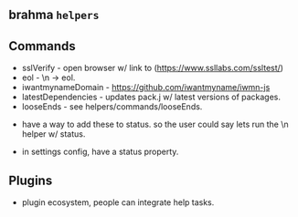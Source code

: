 ## brahma `helpers`


## Commands
- sslVerify - open browser w/ link to (https://www.ssllabs.com/ssltest/)
- eol - \n -> eol.
- iwantmynameDomain - https://github.com/iwantmyname/iwmn-js
- latestDependencies - updates pack.j w/ latest versions of packages.
- looseEnds - see helpers/commands/looseEnds.

* have a way to add these to status. so the user could say lets run the \n helper w/ status.
- in settings config, have a status property.

## Plugins
- plugin ecosystem, people can integrate help tasks.
